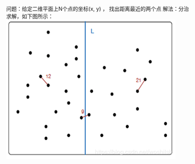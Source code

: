 问题：给定二维平面上N个点的坐标(x, y) ， 找出距离最近的两个点
  解法：分治求解，如下图所示：
  ![Image text](https://github.com/H-YunHui/leetcode/blob/master/daily%20code/images/1.jpg)
